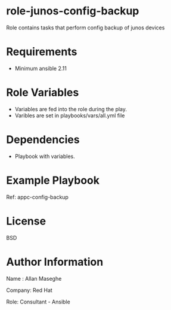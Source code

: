 # role-junos-config-backup
Role contains tasks that perform config backup of junos devices

# Requirements
- Minimum ansible 2.11

# Role Variables

- Variables are fed into the role during the play.
- Varibles are set in playbooks/vars/all.yml file

# Dependencies
- Playbook with variables.

# Example Playbook

Ref: appc-config-backup


# License
BSD

# Author Information
Name : Allan Maseghe

Company: Red Hat

Role: Consultant - Ansible
